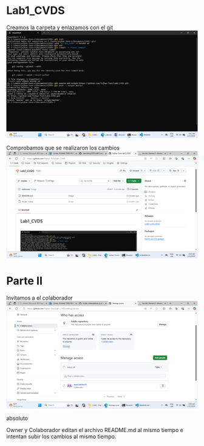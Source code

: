 # Lab1_CVDS
Creamos la carpeta y enlazamos con el git 
![alt text](image-1.png)

Comprobamos que se realizaron los cambios
![alt text](image.png)

# Parte II

Invitamos a el colaborador
![alt text](image-2.png)

absoluto

Owner y Colaborador editan el archivo README.md al mismo tiempo e intentan subir los cambios al mismo tiempo.